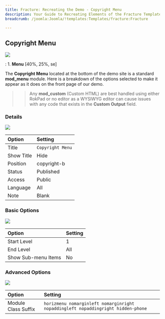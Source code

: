 ```yaml
---
title: Fracture: Recreating the Demo - Copyright Menu
description: Your Guide to Recreating Elements of the Fracture Template for Joomla
breadcrumb: /joomla:Joomla/!templates:Templates/fracture:Fracture

---
```


Copyright Menu
-----
![][demo]

:   1. **Menu** [40%, 25%, se]

The **Copyright Menu** located at the bottom of the demo site is a standard **mod_menu** module. Here is a breakdown of the options selected to make it appear as it does on the front page of our demo.

>> Any **mod_custom** (Custom HTML) are best handled using either RokPad or no editor as a WYSIWYG editor can cause issues with any code that exists in the **Custom Output** field.

### Details
![][demo2]

| Option            | Setting           |  
| :---------------- | :---------------- |  
| Title             | `Copyright Menu`  |  
| Show Title        | Hide              |  
| Position          | copyright-b       |  
| Status            | Published         |  
| Access            | Public            |   
| Language          | All               |  
| Note              | Blank             |  

### Basic Options
![][demo3]

| Option              | Setting          |  
| :------------------ | :--------------- |  
| Start Level         | 1                |  
| End Level           | All              |  
| Show Sub-menu Items | No               |  

### Advanced Options
![][demo4]

| Option              | Setting                                                                          |  
| :------------------ | :------------------------------------------------------------------------------- |  
| Module Class Suffix | `horizmenu nomarginleft nomarginright nopaddingleft nopaddingright hidden-phone` |   

[demo]: assets/demo_7.jpeg
[demo2]: assets/copyright_1.jpeg
[demo3]: assets/copyright_2.jpeg
[demo4]: assets/copyright_3.jpeg
